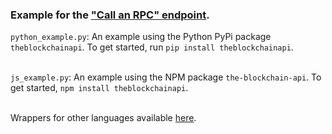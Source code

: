 ### Example for the <a href="https://docs.blockchainapi.com/#operation/callRPC">"Call an RPC" endpoint</a>.

`python_example.py`: An example using the Python PyPi package `theblockchainapi`. To get started, run `pip install theblockchainapi`.<br/><br/>

`js_example.py`: An example using the NPM package `the-blockchain-api`. To get started, `npm install theblockchainapi`.<br/><br/>

Wrappers for other languages available <a href="https://docs.blockchainapi.com/#section/SDKs-API-Wrappers">here</a>.